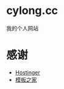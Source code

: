 # cylong.cc
我的个人网站
# 感谢
* [Hostinger](http://www.hostinger.com.hk/)
* [模板之家](http://www.cssmoban.com/)